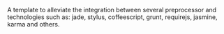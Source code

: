 A template to alleviate the integration between several preprocessor and technologies such as: jade, stylus, coffeescript, grunt, requirejs, jasmine, karma and others.
